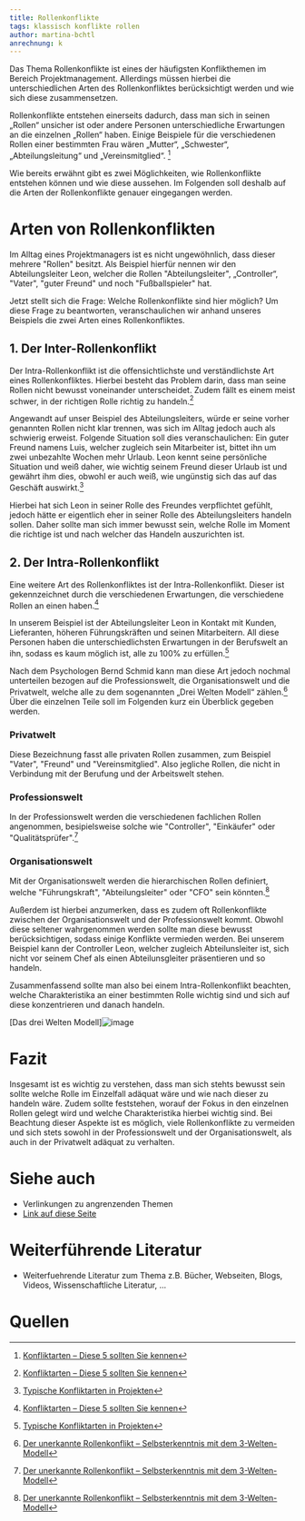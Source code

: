 ```yaml
---
title: Rollenkonflikte
tags: klassisch konflikte rollen 
author: martina-bchtl 
anrechnung: k
---
```


Das Thema Rollenkonflikte ist eines der häufigsten Konflikthemen im Bereich Projektmanagement. Allerdings müssen hierbei die unterschiedlichen Arten des Rollenkonfliktes 
berücksichtigt werden und wie sich diese zusammensetzen.

Rollenkonflikte entstehen einerseits dadurch, dass man sich in seinen „Rollen“ unsicher ist oder andere Personen unterschiedliche Erwartungen an die einzelnen „Rollen“ haben. 
Einige Beispiele für die verschiedenen Rollen einer bestimmten Frau wären „Mutter“, „Schwester“, „Abteilungsleitung“ und „Vereinsmitglied“. [^1]

Wie bereits erwähnt gibt es zwei Möglichkeiten, wie Rollenkonflikte entstehen können und wie diese aussehen. Im Folgenden soll deshalb auf die Arten der Rollenkonflikte genauer 
eingegangen werden.

# Arten von Rollenkonflikten

Im Alltag eines Projektmanagers ist es nicht ungewöhnlich, dass dieser mehrere "Rollen" besitzt. Als Beispiel hierfür nennen wir den Abteilungsleiter Leon, welcher 
die Rollen "Abteilungsleiter", „Controller“, "Vater", "guter Freund" und noch "Fußballspieler" hat. 

Jetzt stellt sich die Frage: Welche Rollenkonflikte sind hier möglich?
Um diese Frage zu beantworten, veranschaulichen wir anhand unseres Beispiels die zwei Arten eines Rollenkonfliktes.

## 1. Der Inter-Rollenkonflikt
Der Intra-Rollenkonflikt ist die offensichtlichste und verständlichste Art eines Rollenkonfliktes. Hierbei besteht das Problem darin, dass man seine Rollen nicht bewusst 
voneinander unterscheidet. Zudem fällt es einem meist schwer, in der richtigen Rolle richtig zu handeln.[^1]

Angewandt auf unser Beispiel des Abteilungsleiters, würde er seine vorher genannten Rollen nicht klar trennen, was sich im Alltag jedoch auch als schwierig erweist. Folgende
Situation soll  dies veranschaulichen: Ein guter Freund namens Luis, welcher zugleich sein Mitarbeiter ist, bittet ihn um zwei unbezahlte Wochen mehr Urlaub. 
Leon kennt seine persönliche Situation und weiß daher, wie wichtig seinem Freund dieser Urlaub ist und gewährt ihm dies, obwohl er auch weiß, wie ungünstig sich das auf das 
Geschäft auswirkt.[^2] 

Hierbei hat sich Leon in seiner Rolle des Freundes verpflichtet gefühlt, jedoch hätte er eigentlich eher in seiner Rolle des Abteilungsleiters handeln sollen. 
Daher sollte man sich immer bewusst sein, welche Rolle im Moment die richtige ist und nach welcher das Handeln auszurichten ist.

## 2. Der Intra-Rollenkonflikt
Eine weitere Art des Rollenkonfliktes ist der Intra-Rollenkonflikt. Dieser ist gekennzeichnet durch die verschiedenen Erwartungen, die verschiedene Rollen an einen haben.[^1]

In unserem Beispiel ist der Abteilungsleiter Leon in Kontakt mit Kunden, Lieferanten, höheren Führungskräften und seinen Mitarbeitern. All diese Personen haben die 
unterschiedlichsten Erwartungen in der Berufswelt an ihn, sodass es kaum möglich ist, alle zu 100% zu erfüllen.[^2]

Nach dem Psychologen Bernd Schmid kann man diese Art jedoch nochmal unterteilen bezogen auf die Professionswelt, die Organisationswelt und die Privatwelt, welche alle zu dem 
sogenannten „Drei Welten Modell“ zählen.[^3] Über die einzelnen Teile soll im Folgenden kurz ein Überblick gegeben werden. 

### Privatwelt 
Diese Bezeichnung fasst alle privaten Rollen zusammen, zum Beispiel "Vater", "Freund" und "Vereinsmitglied". Also jegliche Rollen, die nicht in Verbindung mit der Berufung und
der Arbeitswelt stehen.

### Professionswelt
In der Professionswelt werden die verschiedenen fachlichen Rollen angenommen, besipielsweise solche wie "Controller", "Einkäufer" oder "Qualitätsprüfer".[^3] 

### Organisationswelt 
Mit der Organisationswelt werden die hierarchischen Rollen definiert, welche "Führungskraft", "Abteilungsleiter" oder "CFO" sein könnten.[^3]

Außerdem ist hierbei anzumerken, dass es zudem oft Rollenkonflikte zwischen der Organisationswelt und der Professionswelt kommt. Obwohl diese seltener wahrgenommen werden sollte
man diese bewusst berücksichtigen, sodass einige Konflikte vermieden werden. Bei unserem Beispiel kann der Controller Leon, welcher zugleich Abteilunsleiter ist, sich nicht vor
seinem Chef als einen Abteilunsgleiter präsentieren und so handeln.

Zusammenfassend sollte man also bei einem Intra-Rollenkonflikt beachten, welche Charakteristika an einer bestimmten Rolle wichtig sind und sich auf diese konzentrieren und 
danach handeln. 

[Das drei Welten Modell]![image](https://user-images.githubusercontent.com/92875269/142039822-dfc47614-49e5-48cb-82e8-7f0519fdea25.png)

# Fazit

Insgesamt ist es wichtig zu verstehen, dass man sich stehts bewusst sein sollte welche Rolle im Einzelfall adäquat wäre und wie nach dieser zu handeln wäre. 
Zudem sollte feststehen, worauf der Fokus in den einzelnen Rollen gelegt wird und welche Charakteristika hierbei wichtig sind. 
Bei Beachtung dieser Aspekte ist es möglich, viele Rollenkonflikte zu vermeiden und sich stets sowohl in der Professionswelt und der Organisationswelt, als auch in der
Privatwelt adäquat zu verhalten.  

# Siehe auch

* Verlinkungen zu angrenzenden Themen
* [Link auf diese Seite](Rollenkonflikte.md)

# Weiterführende Literatur

* Weiterfuehrende Literatur zum Thema z.B. Bücher, Webseiten, Blogs, Videos, Wissenschaftliche Literatur, ...

# Quellen

[^1]: [Konfliktarten – Diese 5 sollten Sie kennen](https://www.andyamo.de/konfliktarten/)
[^2]: [Typische Konfliktarten in Projekten](https://blog.setzwein.com/2009/10/12/typische-konfliktarten-in-projekten/)
[^3]: [Der unerkannte Rollenkonflikt – Selbsterkenntnis mit dem 3-Welten-Modell](https://www.microtool.de/projektmanagement/der-unerkannte-rollenkonflikt-selbsterkenntnis-mit-dem-3-welten-modell/)
[^4]: [Das drei Welten Modell](https://user-images.githubusercontent.com/92875269/142039822-dfc47614-49e5-48cb-82e8-7f0519fdea25.png)


